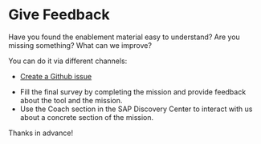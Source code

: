 # Give Feedback

Have you found the enablement material easy to understand? Are you missing something? What can we improve? 

You can do it via different channels:
* [Create a Github issue](https://github.com/SAP-samples/btp-kyma-day2-operations/issues/new/choose)
<!-- * [Fill our mission survey](url-to-be-created) tp provide general feedback about the mission.-->
* Fill the final survey by completing the mission and provide feedback about the tool and the mission.
* Use the Coach section in the SAP Discovery Center to interact with us about a concrete section of the mission.

Thanks in advance!
